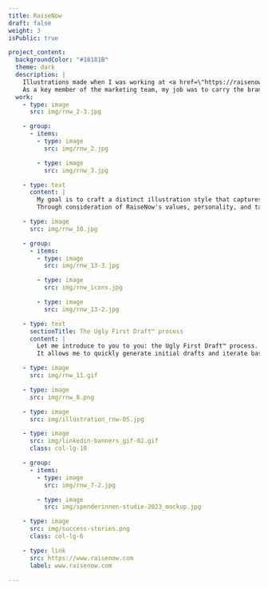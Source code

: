 ```yaml
---
title: RaiseNow
draft: false
weight: 3
isPublic: true

project_content:
  backgroundColor: "#18181B"
  theme: dark
  description: |
    Illustrations made when I was working at <a href=\"https://raisenow.com\" target=\"\_blank\">RaiseNow</a>. <br />
    As a key member of the marketing team, my job was to carry the brand's voice. I designed dozens of high‑quality assets, spanning diverse touchpoints, and ensured they were visually compelling, effective, and on‑brand, reflecting a deep understanding of our audience.
  work:
    - type: image
      src: img/rnw_2-3.jpg

    - group:
      - items:
        - type: image
          src: img/rnw_2.jpg

        - type: image
          src: img/rnw_3.jpg

    - type: text
      content: |
        My goal is to craft a distinct illustration style that captures the essence of the brand and differentiates it from competitors. <br />
        Through consideration of RaiseNow's values, personality, and target audience, I strive to create illustrations resonate with its audience on an emotional level.

    - type: image
      src: img/rnw_10.jpg

    - group:
      - items:
        - type: image
          src: img/rnw_13-3.jpg

        - type: image
          src: img/rnw_icons.jpg

        - type: image
          src: img/rnw_13-2.jpg

    - type: text
      sectionTitle: The Ugly First Draft™️ process
      content: |
        Let me introduce to you to you: the Ugly First Draft™️ process. <br />
        It allows me to quickly generate initial drafts and iterate based on feedback from team members. This approach helps me avoid getting lost in details early on and ensures that the big picture is well-defined before delving into finer details.

    - type: image
      src: img/rnw_11.gif

    - type: image
      src: img/rnw_8.png

    - type: image
      src: img/illustration_rnw-05.jpg

    - type: image
      src: img/linkedin-banners_gif-02.gif
      class: col-lg-10

    - group:
      - items:
        - type: image
          src: img/rnw_7-2.jpg

        - type: image
          src: img/spenderinnen-studie-2023_mockup.jpg

    - type: image
      src: img/success-stories.png
      class: col-lg-6

    - type: link
      src: https://www.raisenow.com
      label: www.raisenow.com

---
```

